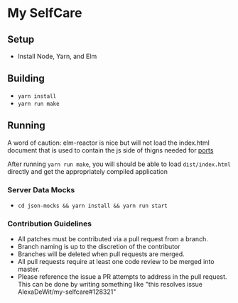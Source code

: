 # My SelfCare

## Setup

- Install Node, Yarn, and Elm

## Building

- `yarn install`
- `yarn run make`

## Running

A word of caution: elm-reactor is nice but will not load the index.html document that is used to contain the js side of thigns needed for [ports](https://guide.elm-lang.org/interop/javascript.html)

After running `yarn run make`, you will should be able to load `dist/index.html` directly and get the appropriately compiled application

### Server Data Mocks

- `cd json-mocks && yarn install && yarn run start`

### Contribution Guidelines

- All patches must be contributed via a pull request from a branch.
- Branch naming is up to the discretion of the contributor
- Branches will be deleted when pull requests are merged.
- All pull requests require at least one code review to be merged into master.
- Please reference the issue a PR attempts to address in the pull request. This can be done by writing something like "this resolves issue AlexaDeWit/my-selfcare#128321"
